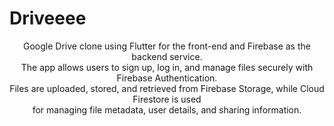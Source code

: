 # Driveeee

<p align="center">
  Google Drive clone using Flutter for the front-end and Firebase as the backend service.<br>
  The app allows users to sign up, log in, and manage files securely with Firebase Authentication.<br>
  Files are uploaded, stored, and retrieved from Firebase Storage, while Cloud Firestore is used<br>
  for managing file metadata, user details, and sharing information.
</p>



